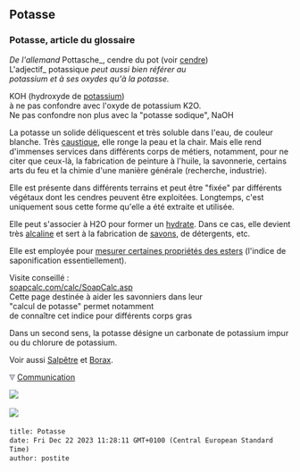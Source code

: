 ## Potasse
### Potasse, article du glossaire
 _De l'allemand_ Pottasche_, cendre du pot (voir [cendre](cendre.html))  
L'adjectif_ potassique _peut aussi bien référer au  
potassium et à ses oxydes qu'à la potasse._

KOH (hydroxyde de [potassium](potassium.html))  
à ne pas confondre avec l'oxyde de potassium K2O.  
Ne pas confondre non plus avec la "potasse sodique", NaOH

La potasse un solide déliquescent et très soluble dans l'eau, de couleur blanche. Très [caustique](caustique.html), elle ronge la peau et la chair. Mais elle rend d'immenses services dans différents corps de métiers, notamment, pour ne citer que ceux-là, la fabrication de peinture à l'huile, la savonnerie, certains arts du feu et la chimie d'une manière générale (recherche, industrie).

Elle est présente dans différents terrains et peut être "fixée" par différents végétaux dont les cendres peuvent être exploitées. Longtemps, c'est uniquement sous cette forme qu'elle a été extraite et utilisée.

Elle peut s'associer à H2O pour former un [hydrate](uresiresates.html#leshydratesinuresiresetates). Dans ce cas, elle devient très [alcaline](alcali.html) et sert à la fabrication de [savons](savon.html), de détergents, etc.

Elle est employée pour [mesurer certaines propriétés des esters](saponification.html#mesures) (l'indice de saponification essentiellement).

Visite conseillé :  
[soapcalc.com/calc/SoapCalc.asp](http://www.soapcalc.com/calc/SoapCalc.asp)  
Cette page destinée à aider les savonniers dans leur  
"calcul de potasse" permet notamment  
de connaître cet indice pour différents corps gras

Dans un second sens, la potasse désigne un carbonate de potassium impur ou du chlorure de potassium.

Voir aussi [Salpêtre](salpetre.html) et [Borax](borax.html).



![](images/flechebas.gif) [Communication](http://www.artrealite.com/annonceurs.htm) 

[![](https://cbonvin.fr/sites/regie.artrealite.com/visuels/campagne1.png)](index-2.html#20131014)

![](https://cbonvin.fr/sites/regie.artrealite.com/visuels/campagne2.png)
```
title: Potasse
date: Fri Dec 22 2023 11:28:11 GMT+0100 (Central European Standard Time)
author: postite
```
